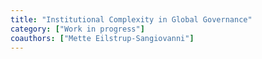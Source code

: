 ```yaml
---
title: "Institutional Complexity in Global Governance"
category: ["Work in progress"]
coauthors: ["Mette Eilstrup-Sangiovanni"]
---
```

